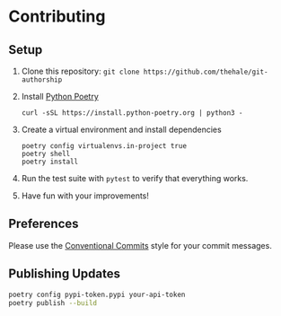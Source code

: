 # Contributing

## Setup

1. Clone this repository: `git clone https://github.com/thehale/git-authorship`
2. Install [Python Poetry](https://python-poetry.org/docs/#installing-with-the-official-installer)
    
    ```
    curl -sSL https://install.python-poetry.org | python3 -
    ```

3. Create a virtual environment and install dependencies
     
     ```
     poetry config virtualenvs.in-project true
     poetry shell
     poetry install
     ```
     
4. Run the test suite with `pytest` to verify that everything works.
5. Have fun with your improvements!


## Preferences

Please use the [Conventional Commits](https://www.conventionalcommits.org/en/v1.0.0/) style for your commit messages.


## Publishing Updates

```bash
poetry config pypi-token.pypi your-api-token
poetry publish --build
```